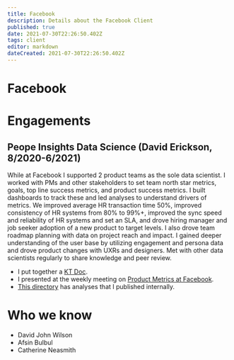 ```yaml
---
title: Facebook
description: Details about the Facebook Client
published: true
date: 2021-07-30T22:26:50.402Z
tags: client
editor: markdown
dateCreated: 2021-07-30T22:26:50.402Z
---
```


# Facebook
# Engagements
## Peope Insights Data Science (David Erickson, 8/2020-6/2021)
While at Facebook I supported 2 product teams as the sole data scientist. I worked with PMs and other stakeholders to set team north star metrics, goals, top line success metrics, and product success metrics. I built dashboards to track these and led analyses to understand drivers of metrics. We improved average HR transaction time 50%, improved consistency of HR systems from 80% to 99%+, improved the sync speed and reliability of HR systems and set an SLA, and drove hiring manager and job seeker adoption of a new product to target levels. I also drove team roadmap planning with data on project reach and impact. I gained deeper understanding of the user base by utilizing engagement and persona data and drove product changes with UXRs and designers. Met with other data scientists regularly to share knowledge and peer review.

- I put together a [KT Doc](https://drive.google.com/file/d/1u9aFGgl85_K_T-WitG7sVGd2CvQEoTqZ/view?usp=sharing).
- I presented at the weekly meeting on [Product Metrics at Facebook](https://docs.google.com/presentation/d/1PwXvtEOQn5FGtlANSsupech8v5PuHnBDekuJBRpXtyE/edit?usp=sharing). 
- [This directory](https://drive.google.com/drive/folders/1py_uuy7RcKGO5bUo0seIv_LqK7GUjK6R?usp=sharing) has analyses that I published internally.

# Who we know
- David John Wilson
- Afsin Bulbul
- Catherine Neasmith